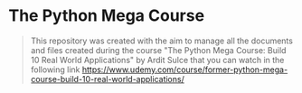 # The Python Mega Course
> This repository was created with the aim to manage all the documents and files created during the course "The Python Mega Course: Build 10 Real World Applications" by Ardit Sulce that you can watch in the following link  https://www.udemy.com/course/former-python-mega-course-build-10-real-world-applications/
